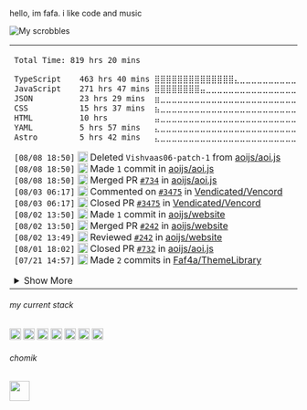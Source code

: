 
hello, im fafa. i like code and music

![My scrobbles](https://lastfm-recently-played.vercel.app/api?user=faf4a&count=3)

<table><tr><td>
<!--START_SECTION:waka-->

```txt
Total Time: 819 hrs 20 mins

TypeScript    463 hrs 40 mins ⣿⣿⣿⣿⣿⣿⣿⣿⣿⣿⣿⣿⣿⣿⣄⣀⣀⣀⣀⣀⣀⣀⣀⣀⣀   56.48 %
JavaScript    271 hrs 47 mins ⣿⣿⣿⣿⣿⣿⣿⣿⣤⣀⣀⣀⣀⣀⣀⣀⣀⣀⣀⣀⣀⣀⣀⣀⣀   33.11 %
JSON          23 hrs 29 mins  ⣶⣀⣀⣀⣀⣀⣀⣀⣀⣀⣀⣀⣀⣀⣀⣀⣀⣀⣀⣀⣀⣀⣀⣀⣀   02.86 %
CSS           15 hrs 37 mins  ⣦⣀⣀⣀⣀⣀⣀⣀⣀⣀⣀⣀⣀⣀⣀⣀⣀⣀⣀⣀⣀⣀⣀⣀⣀   01.90 %
HTML          10 hrs          ⣤⣀⣀⣀⣀⣀⣀⣀⣀⣀⣀⣀⣀⣀⣀⣀⣀⣀⣀⣀⣀⣀⣀⣀⣀   01.22 %
YAML          5 hrs 57 mins   ⣄⣀⣀⣀⣀⣀⣀⣀⣀⣀⣀⣀⣀⣀⣀⣀⣀⣀⣀⣀⣀⣀⣀⣀⣀   00.73 %
Astro         5 hrs 42 mins   ⣄⣀⣀⣀⣀⣀⣀⣀⣀⣀⣀⣀⣀⣀⣀⣀⣀⣀⣀⣀⣀⣀⣀⣀⣀   00.70 %
```

<!--END_SECTION:waka-->

<!--START_SECTION:activity-->
`[08/08 18:50]` <img alt="❌" src="https://github.com/cheesits456/github-activity-readme/raw/master/icons/delete.png" align="top" height="18"> Deleted `Vishvaas06-patch-1` from [aoijs/aoi.js](https://github.com/aoijs/aoi.js)  
`[08/08 18:50]` <img alt="📝" src="https://github.com/cheesits456/github-activity-readme/raw/master/icons/commit.png" align="top" height="18"> Made `1` commit in [aoijs/aoi.js](https://github.com/aoijs/aoi.js)  
`[08/08 18:50]` <img alt="🎉" src="https://github.com/cheesits456/github-activity-readme/raw/master/icons/merge.png" align="top" height="18"> Merged PR [`#734`](https://github.com//aoijs/aoi.js/pull/734 'Update interactionUpdate.js for cv2') in [aoijs/aoi.js](https://github.com/aoijs/aoi.js)  
`[08/03 06:17]` <img alt="🗣" src="https://github.com/cheesits456/github-activity-readme/raw/master/icons/comment.png" align="top" height="18"> Commented on [`#3475`](https://github.com//Vendicated/Vencord/issues/3475 'FriendCloud ') in [Vendicated/Vencord](https://github.com/Vendicated/Vencord)  
`[08/03 06:17]` <img alt="❌" src="https://github.com/cheesits456/github-activity-readme/raw/master/icons/pr-close.png" align="top" height="18"> Closed PR [`#3475`](https://github.com//Vendicated/Vencord/pull/3475 'FriendCloud ') in [Vendicated/Vencord](https://github.com/Vendicated/Vencord)  
`[08/02 13:50]` <img alt="📝" src="https://github.com/cheesits456/github-activity-readme/raw/master/icons/commit.png" align="top" height="18"> Made `1` commit in [aoijs/website](https://github.com/aoijs/website)  
`[08/02 13:50]` <img alt="🎉" src="https://github.com/cheesits456/github-activity-readme/raw/master/icons/merge.png" align="top" height="18"> Merged PR [`#242`](https://github.com//aoijs/website/pull/242 'Fix: guildEditPost mistakes') in [aoijs/website](https://github.com/aoijs/website)  
`[08/02 13:49]` <img alt="🔍" src="https://github.com/cheesits456/github-activity-readme/raw/master/icons/review.png" align="top" height="18"> Reviewed [`#242`](https://github.com//aoijs/website/pull/242 'Fix: guildEditPost mistakes') in [aoijs/website](https://github.com/aoijs/website)  
`[08/01 18:02]` <img alt="❌" src="https://github.com/cheesits456/github-activity-readme/raw/master/icons/pr-close.png" align="top" height="18"> Closed PR [`#732`](https://github.com//aoijs/aoi.js/pull/732 'Update addButton.js') in [aoijs/aoi.js](https://github.com/aoijs/aoi.js)  
`[07/21 14:57]` <img alt="📝" src="https://github.com/cheesits456/github-activity-readme/raw/master/icons/commit.png" align="top" height="18"> Made `2` commits in [Faf4a/ThemeLibrary](https://github.com/Faf4a/ThemeLibrary)  

<details><summary>Show More</summary>

`[07/21 14:57]` <img alt="🎉" src="https://github.com/cheesits456/github-activity-readme/raw/master/icons/merge.png" align="top" height="18"> Merged PR [`#7`](https://github.com//Faf4a/ThemeLibrary/pull/7 'Fix new plugin settings changes') in [Faf4a/ThemeLibrary](https://github.com/Faf4a/ThemeLibrary)  
`[07/21 14:57]` <img alt="🗣" src="https://github.com/cheesits456/github-activity-readme/raw/master/icons/comment.png" align="top" height="18"> Commented on [`#7`](https://github.com//Faf4a/ThemeLibrary/issues/7 'Fix new plugin settings changes') in [Faf4a/ThemeLibrary](https://github.com/Faf4a/ThemeLibrary)  
`[07/21 14:57]` <img alt="🔍" src="https://github.com/cheesits456/github-activity-readme/raw/master/icons/review.png" align="top" height="18"> Reviewed [`#7`](https://github.com//Faf4a/ThemeLibrary/pull/7 'Fix new plugin settings changes') in [Faf4a/ThemeLibrary](https://github.com/Faf4a/ThemeLibrary)  
`[07/17 07:00]` <img alt="❌" src="https://github.com/cheesits456/github-activity-readme/raw/master/icons/delete.png" align="top" height="18"> Deleted `Vishvaas06-patch-1` from [aoijs/aoi.js](https://github.com/aoijs/aoi.js)  
`[07/17 07:00]` <img alt="📝" src="https://github.com/cheesits456/github-activity-readme/raw/master/icons/commit.png" align="top" height="18"> Made `1` commit in [aoijs/aoi.js](https://github.com/aoijs/aoi.js)  
`[07/17 07:00]` <img alt="🎉" src="https://github.com/cheesits456/github-activity-readme/raw/master/icons/merge.png" align="top" height="18"> Merged PR [`#729`](https://github.com//aoijs/aoi.js/pull/729 'Update interactionAttachment.js') in [aoijs/aoi.js](https://github.com/aoijs/aoi.js)  
`[07/17 07:00]` <img alt="❌" src="https://github.com/cheesits456/github-activity-readme/raw/master/icons/delete.png" align="top" height="18"> Deleted `Vishvaas06-patch-2` from [aoijs/aoi.js](https://github.com/aoijs/aoi.js)  
`[07/17 07:00]` <img alt="📝" src="https://github.com/cheesits456/github-activity-readme/raw/master/icons/commit.png" align="top" height="18"> Made `1` commit in [aoijs/aoi.js](https://github.com/aoijs/aoi.js)  
`[07/17 07:00]` <img alt="🎉" src="https://github.com/cheesits456/github-activity-readme/raw/master/icons/merge.png" align="top" height="18"> Merged PR [`#730`](https://github.com//aoijs/aoi.js/pull/730 'Create time.js') in [aoijs/aoi.js](https://github.com/aoijs/aoi.js)  
`[07/17 06:54]` <img alt="📝" src="https://github.com/cheesits456/github-activity-readme/raw/master/icons/commit.png" align="top" height="18"> Made `1` commit in [aoijs/aoi.js](https://github.com/aoijs/aoi.js)  
`[07/17 06:52]` <img alt="⭐" src="https://github.com/cheesits456/github-activity-readme/raw/master/icons/star.png" align="top" height="18"> Starred [face-hh/8055](https://github.com/face-hh/8055)  

</details>
<!--END_SECTION:activity-->

</td></tr></table>

<h6> my current stack </h6> 

<code><img height="20" alt="nodejs" src="https://skillicons.dev/icons?i=nodejs"></code>
<code><img height="20" alt="javascript" src="https://skillicons.dev/icons?i=javascript"></code>
<code><img height="20" alt="typescript" src="https://skillicons.dev/icons?i=typescript"></code>
<code><img height="20" alt="react" src="https://skillicons.dev/icons?i=react"></code>
<code><img height="20" alt="tailwind" src="https://skillicons.dev/icons?i=tailwind"></code>
<code><img height="20" alt="html" src="https://skillicons.dev/icons?i=html"></code>
<code><img height="20" alt="astro" src="https://skillicons.dev/icons?i=astro"></code>

<h6> chomik </h6>
<img height="35" src="https://github.com/user-attachments/assets/3872de58-b698-42aa-93b9-bde9ba5a16a6" />
